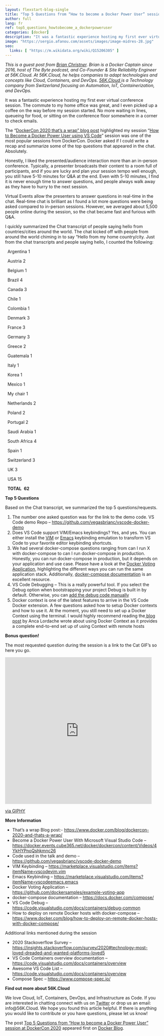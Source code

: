 ```yaml
---
layout: flexstart-blog-single
title: "Top 5 Questions from “How to become a Docker Power User” session at DockerCon 2020"
author: full
lang: fr
ref: top5_questions_howtobecome_a_dockerpoweruser
categories: [docker]
description: "It was a fantastic experience hosting my first ever virtual conference session. The commute to my home office was great, and I even picked up a coffee on the way before my session started. No more waiting in lines, queueing for food, or sitting on the conference floor somewhere in a corner to check emails."
image: "https://sergio.afanou.com/assets/images/image-midres-28.jpg"
seo:
  links: [ "https://m.wikidata.org/wiki/Q15206305" ]
---
```


<p><em>This is a guest post from </em><a href="https://twitter.com/idomyowntricks/"><em>Brian Christner</em></a><em>. Brian is a Docker Captain since 2016, host of The Byte podcast, and Co-Founder &amp; Site Reliability Engineer at 56K.Cloud. At 56K.Cloud, he helps companies to adapt technologies and concepts like Cloud, Containers, and DevOps. </em><a href="https://56k.cloud/"><em>56K.Cloud </em></a><em>is a Technology company from Switzerland focusing on Automation, IoT, Containerization, and DevOps.</em></p>

<p>It was a fantastic experience hosting my first ever virtual conference session. The commute to my home office was great, and I even picked up a coffee on the way before my session started. No more waiting in lines, queueing for food, or sitting on the conference floor somewhere in a corner to check emails. </p>

<p>The “<a href="https://www.docker.com/blog/dockercon-2020-and-thats-a-wrap/">DockerCon 2020 that&#8217;s a wrap” blog post</a> highlighted my session &#8220;<a href="https://www.youtube.com/watch?v=sUZxIWDUicA">How to Become a Docker Power User using VS Code</a>&#8221; session was one of the most popular sessions from DockerCon. Docker asked if I could write a recap and summarize some of the top questions that appeared in the chat. Absolutely.</p>

<p>Honestly, I liked the presented/audience interaction more than an in-person conference. Typically, a presenter broadcasts their content to a room full of participants, and if you are lucky and plan your session tempo well enough, you still have 5-10 minutes for Q&amp;A at the end. Even with 5-10 minutes, I find it is never enough time to answer questions, and people always walk away as they have to hurry to the next session.</p>

<p>Virtual Events allow the presenters to answer questions in real-time in the chat. Real-time chat is brilliant as I found a lot more questions were being asked compared to in-person sessions. However, we averaged about 5,500 people online during the session, so the chat became fast and furious with Q&amp;A.  </p>

<p>I quickly summarized the Chat transcript of people saying hello from countries/cities around the world. The chat kicked off with people from around the world chiming in to say &#8220;Hello from my home country/city. Just from the chat transcripts and people saying hello, I counted the following:</p>

<p>&nbsp;&nbsp;Argentina 1&nbsp;&nbsp;</p>

<p>&nbsp;&nbsp;Austria	 2&nbsp;&nbsp;</p>

<p>&nbsp;&nbsp;Belgium	 1&nbsp;&nbsp;</p>

<p>&nbsp;&nbsp;Brazil	 4&nbsp;&nbsp;</p>

<p>&nbsp;&nbsp;Canada	 3&nbsp;&nbsp;</p>

<p>&nbsp;&nbsp;Chile	 1&nbsp;&nbsp;</p>

<p>&nbsp;&nbsp;Colombia	 1&nbsp;&nbsp;</p>

<p>&nbsp;&nbsp;Denmark	 3&nbsp;&nbsp;</p>

<p>&nbsp;&nbsp;France	 3&nbsp;&nbsp;</p>

<p>&nbsp;&nbsp;Germany	 3&nbsp;&nbsp;</p>

<p>&nbsp;&nbsp;Greece	 2&nbsp;&nbsp;</p>

<p>&nbsp;&nbsp;Guatemala	 1&nbsp;&nbsp;</p>

<p>&nbsp;&nbsp;Italy	 	 1&nbsp;&nbsp;</p>

<p>&nbsp;&nbsp;Korea	 	 1&nbsp;&nbsp;</p>

<p>&nbsp;&nbsp;Mexico	 1&nbsp;&nbsp;</p>

<p>&nbsp;&nbsp;My chair	 1&nbsp;&nbsp;</p>

<p>&nbsp;&nbsp;Netherlands	 2&nbsp;&nbsp;</p>

<p>&nbsp;&nbsp;Poland	 2&nbsp;&nbsp;</p>

<p>&nbsp;&nbsp;Portugal	 2&nbsp;&nbsp;</p>

<p>&nbsp;&nbsp;Saudi Arabia	 1&nbsp;&nbsp;</p>

<p>&nbsp;&nbsp;South Africa	 4&nbsp;&nbsp;</p>

<p>&nbsp;&nbsp;Spain	 	 1&nbsp;&nbsp;</p>

<p>&nbsp;&nbsp;Switzerland	 3&nbsp;&nbsp;</p>

<p>&nbsp;&nbsp;UK		 3&nbsp;&nbsp;</p>

<p>&nbsp;&nbsp;USA		 15&nbsp;&nbsp;</p>

<p>  <strong>TOTAL</strong>   <strong>62</strong> </p>

<p><strong>Top 5 Questions</strong></p>

<p>Based on the Chat transcript, we summarized the top 5 questions/requests.</p>

<ol><li>The number one asked question was for the link to the demo code. VS Code demo Repo &#8211; <a href="https://github.com/vegasbrianc/vscode-docker-demo">https://github.com/vegasbrianc/vscode-docker-demo</a></li><li>Does VS Code support VIM/Emacs keybindings? Yes, and yes. You can either install the <a href="https://marketplace.visualstudio.com/items?itemName=vscodevim.vim">VIM</a> or <a href="https://marketplace.visualstudio.com/items?itemName=vscodeemacs.emacs">Emacs</a> keybinding emulation to transform VS Code to your favorite editor keybinding shortcuts.</li><li>We had several docker-compose questions ranging from can I run X with docker-compose to can I run docker-compose in production. Honestly, you can run docker-compose in production, but it depends on your application and use case. Please have a look at the <a href="https://github.com/dockersamples/example-voting-app">Docker Voting Application</a>, highlighting the different ways you can run the same application stack. Additionally, <a href="https://docs.docker.com/compose/">docker-compose documentation</a> is an excellent resource.</li><li>VS Code Debugging &#8211; This is a really powerful tool. If you select the Debug option when bootstrapping your project Debug is built in by default. Otherwise, you can <a href="https://code.visualstudio.com/docs/containers/debug-common">add the debug code manually</a>&nbsp;</li><li>Docker context is one of the latest features to arrive in the VS Code Docker extension. A few questions asked how to setup Docker contexts and how to use it. At the moment, you still need to set up a Docker Context using the terminal. I would highly recommend reading the<a href="https://www.docker.com/blog/how-to-deploy-on-remote-docker-hosts-with-docker-compose/"> blog post</a> by Anca Lordache wrote about using Docker Context as it provides a complete end-to-end set up of using Context with remote hosts</li></ol>

<p><strong>Bonus question!</strong></p>

<p>The most requested question during the session is a link to the Cat GIF’s so here you go.</p>

<iframe src="https://giphy.com/embed/JIX9t2j0ZTN9S" width="480" height="480" frameBorder="0" class="giphy-embed" allowFullScreen></iframe><p><a href="https://giphy.com/gifs/JIX9t2j0ZTN9S">via GIPHY</a></p>

<p><strong>More Information</strong></p>

<ul><li>That’s a wrap Blog post:- <a href="https://www.docker.com/blog/dockercon-2020-and-thats-a-wrap/">https://www.docker.com/blog/dockercon-2020-and-thats-a-wrap/</a></li><li>Become a Docker Power User With Microsoft Visual Studio Code &#8211; <a href="https://docker.events.cube365.net/docker/dockercon/content/Videos/4YkHYPnoQshkmnc26">https://docker.events.cube365.net/docker/dockercon/content/Videos/4YkHYPnoQshkmnc26</a>&nbsp;&nbsp;</li><li>Code used in the talk and demo &#8211; <a href="https://github.com/vegasbrianc/vscode-docker-demo">https://github.com/vegasbrianc/vscode-docker-demo</a></li><li>VIM Keybinding &#8211; <a href="https://marketplace.visualstudio.com/items?itemName=vscodevim.vim">https://marketplace.visualstudio.com/items?itemName=vscodevim.vim</a></li><li>Emacs Keybinding &#8211; <a href="https://marketplace.visualstudio.com/items?itemName=vscodeemacs.emacs">https://marketplace.visualstudio.com/items?itemName=vscodeemacs.emacs</a></li><li>Docker Voting Application &#8211; <a href="https://github.com/dockersamples/example-voting-app">https://github.com/dockersamples/example-voting-app</a></li><li>docker-compose documentation &#8211; <a href="https://docs.docker.com/compose/">https://docs.docker.com/compose/</a></li><li>VS Code Debug &#8211; <a href="https://code.visualstudio.com/docs/containers/debug-common">https://code.visualstudio.com/docs/containers/debug-common</a></li><li>How to deploy on remote Docker hosts with docker-compose &#8211; <a href="https://www.docker.com/blog/how-to-deploy-on-remote-docker-hosts-with-docker-compose/">https://www.docker.com/blog/how-to-deploy-on-remote-docker-hosts-with-docker-compose/</a></li></ul>

<p>Additional links mentioned during the session</p>

<ul><li>2020 Stackoverflow Survey &#8211; <a href="https://insights.stackoverflow.com/survey/2020#technology-most-loved-dreaded-and-wanted-platforms-loved5">https://insights.stackoverflow.com/survey/2020#technology-most-loved-dreaded-and-wanted-platforms-loved5</a></li><li>VS Code Containers overview documentation &#8211; <a href="https://code.visualstudio.com/docs/containers/overview">https://code.visualstudio.com/docs/containers/overview</a></li><li>Awesome VS Code List &#8211; <a href="https://code.visualstudio.com/docs/containers/overview">https://code.visualstudio.com/docs/containers/overview</a></li><li>Compose Spec &#8211; <a href="https://www.compose-spec.io/">https://www.compose-spec.io/</a></li></ul>

<p><strong>Find out more about 56K.Cloud</strong></p>

<p>We love Cloud, IoT, Containers, DevOps, and Infrastructure as Code. If you are interested in chatting connect with us on <a href="https://twitter.com/56kcloud">Twitter</a> or drop us an email: info@56K.Cloud. We hope you found this article helpful. If there is anything you would like to contribute or you have questions, please let us know!<br></p>
<p>The post <a rel="nofollow" href="https://www.docker.com/blog/top-5-questions-from-how-to-become-a-docker-power-user-session-at-dockercon-2020/">Top 5 Questions from “How to become a Docker Power User” session at DockerCon 2020</a> appeared first on <a rel="nofollow" href="https://www.docker.com/blog">Docker Blog</a>.</p>

